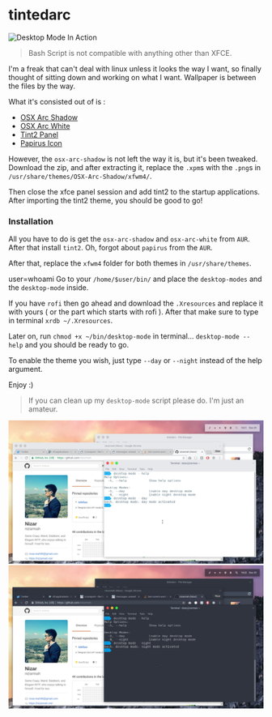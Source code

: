 # tintedarc

![Desktop Mode In Action](https://fat.gfycat.com/RectangularSaltyComet.gif "Desktop Mode In Action")

> Bash Script is not compatible with anything other than XFCE.

I'm a freak that can't deal with linux unless it looks the way I want, so finally thought of sitting down and working on what I want.
Wallpaper is between the files by the way.

What it's consisted out of is :
 - [OSX Arc Shadow](https://aur.archlinux.org/packages/osx-arc-shadow/)
 - [OSX Arc White](https://aur.archlinux.org/packages/osx-arc-white/)
 - [Tint2 Panel](https://wiki.archlinux.org/index.php/tint2)
 - [Papirus Icon](https://aur.archlinux.org/packages/papirus/)

However, the `osx-arc-shadow` is not left the way it is, but it's been tweaked.
Download the zip, and after extracting it, replace the `.xpm`s with the `.png`s in `/usr/share/themes/OSX-Arc-Shadow/xfwm4/`.

Then close the xfce panel session and add tint2 to the startup applications.
After importing the tint2 theme, you should be good to go!

### Installation

All you have to do is get the `osx-arc-shadow` and `osx-arc-white` from `AUR`.
After that install `tint2`. Oh, forgot about `papirus` from the `AUR`.

After that, replace the `xfwm4` folder for both themes in `/usr/share/themes`.

user=whoami
Go to your `/home/$user/bin/` and place the `desktop-modes` and the `desktop-mode` inside.

If you have `rofi` then go ahead and download the `.Xresources` and replace it with yours ( or the part which starts with rofi ).
After that make sure to type in terminal `xrdb ~/.Xresources`.

Later on, run `chmod +x ~/bin/desktop-mode` in terminal...
`desktop-mode --help` and you should be ready to go.

To enable the theme you wish, just type `--day` or `--night` instead of the help argument.

Enjoy :)

> If you can clean up my `desktop-mode` script please do. I'm just an amateur.

![Preview Day Mode](preview/day-mode-preview.jpg "Preview Day Mode")
![Preview Night Mode](preview/night-mode-preview.jpg "Preview Night Mode")
